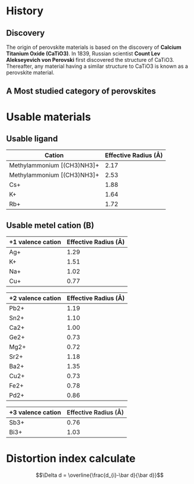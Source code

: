 # History
## Discovery 
The origin of perovskite materials is based on the discovery of **Calcium Titanium Oxide (CaTiO3)**. In 1839, Russian scientist **Count Lev Alekseyevich von Perovski** first discovered the structure of CaTiO3. Thereafter, any material having a similar structure to CaTiO3 is known as a perovskite material.

## A Most studied category of perovskites



# Usable materials 

## Usable ligand
| Cation                     | Effective Radius (Å) |
| -------------------------- | -------------------- |
| Methylammonium [(CH3)NH3]+ | 2.17                 |
| Methylammonium [(CH3)NH3]+ | 2.53                 |
| Cs+                        | 1.88                 |
| K+                         | 1.64                 |
| Rb+                        | 1.72                 |


## Usable metel cation (B)
| +1 valence cation | Effective Radius (Å) |
|:----------------- |:-------------------- |
| Ag+               | 1.29                 |
| K+                |  1.51                |
| Na+               |         1.02         |
| Cu+               |    0.77              |

| +2 valence cation | Effective Radius (Å) |
|:----------------- |:-------------------- |
| Pb2+              | 1.19                 |
| Sn2+              | 1.10                 |
| Ca2+              | 1.00                 |
| Ge2+              | 0.73                 |
| Mg2+              | 0.72                 |
| Sr2+              | 1.18                 |
| Ba2+              | 1.35                 |
| Cu2+              | 0.73                 |
| Fe2+              | 0.78                 |
| Pd2+              | 0.86                 |

| +3 valence cation | <span style="font-family: &quot;??&quot;, &quot;??&quot;, &quot;??&quot;, &quot;??&quot;, Rubik, &quot;Glow Sans SC&quot;, -apple-system, BlinkMacSystemFont, &quot;Segoe UI&quot;, Roboto, Helvetica, Arial, sans-serif, &quot;Apple Color Emoji&quot;, &quot;Segoe UI Emoji&quot;, sans-serif, ui-sans-serif, -apple-system, BlinkMacSystemFont, &quot;Segoe UI&quot;, Roboto, Inter, &quot;Apple Color Emoji&quot;, &quot;Segoe UI Emoji&quot;, &quot;Segoe UI Symbol&quot;, &quot;Microsoft YaHei Light&quot;, sans-serif; font-weight: 600; caret-color: rgb(190, 190, 190);">Effective Radius (Å)</span> |
|:------------------|:-------------------------------------|
| Sb3+                 |     0.76 |
| Bi3+              |      1.03 |  

# Distortion index calculate
$$\Delta d = \overline{\frac{d_{i}-\bar d}{\bar d}}$$
